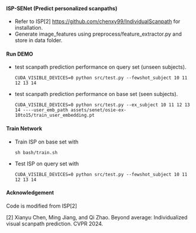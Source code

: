 #### ISP-SENet (Predict personalized scanpaths)
 - Refer to ISP[2] https://github.com/chenxy99/IndividualScanpath for installation.
 - Generate image_features using preprocess/feature_extractor.py and store in data folder.

#### Run DEMO
 - test scanpath prediction performance on query set (unseen subjects).
    ```
    CUDA_VISIBLE_DEVICES=0 python src/test.py --fewshot_subject 10 11 12 13 14
    ```
 - test scanpath prediction performance on base set (seen subjects).
    ```
    CUDA_VISIBLE_DEVICES=0 python src/test.py --ex_subject 10 11 12 13 14 ----user_emb_path assets/senet/osie-ex-10to15/train_user_embedding.pt
    ```

#### Train Network
 - Train ISP on base set with
    ```
    sh bash/train.sh
    ```
  - Test ISP on query set with
    ```
    CUDA_VISIBLE_DEVICES=0 python src/test.py --fewshot_subject 10 11 12 13 14
    ```

#### Acknowledgement
Code is modified from ISP[2]

[2] Xianyu Chen, Ming Jiang, and Qi Zhao. Beyond average: Individualized visual scanpath prediction. CVPR 2024.

